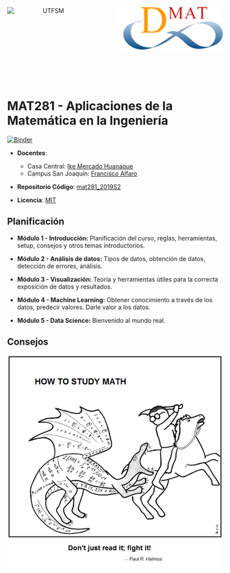 <header>
<img src="https://upload.wikimedia.org/wikipedia/commons/4/47/Logo_UTFSM.png" width=200 alt="UTFSM" align="left"/>
<img src="./images/dmat.png" alt="DMAT" align="right"/>
</header>
</br></br></br></br></br>

</br>
</br>

# MAT281 - Aplicaciones de la Matemática en la Ingeniería

[![Binder](https://mybinder.org/badge_logo.svg)](https://mybinder.org/v2/gh/ike-mercado-huanaque/mat281_portfolio/master?urlpath=lab)

* **Docentes**:  
    - Casa Central: [Ike Mercado Huanaque](https://www.linkedin.com/in/aoguedaoliva/)
    - Campus San Joaquín: [Francisco Alfaro](https://www.linkedin.com/in/francisco-alfaro-medina-80820aa2)

* **Repositorio Código**: [mat281_2019S2](https://github.com/aLoNsolml/mat281_2019S2)

* **Licencia**: [MIT](./LICENCE.md)

## Planificación

* **Módulo 1 - Introducción:** Planificación del curso, reglas, herramientas, setup, consejos y otros temas introductorios.


* **Módulo 2 - Análisis de datos:** Tipos de datos, obtención de datos, detección de errores, análisis.


* **Módulo 3 - Visualización:** Teoría y herramientas útiles para la correcta exposición de datos y resultados.


* **Módulo 4 - Machine Learning:** Obtener conocimiento a través de los datos, predecir valores. Darle valor a los datos.


* **Módulo 5 - Data Science:** Bienvenido al mundo real.



## Consejos
[![HowToCode](./images/saint_curious_george.png)](https://abstrusegoose.com/353)
